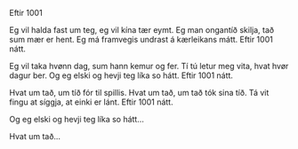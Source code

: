 Eftir 1001

Eg vil halda fast um teg, eg vil kína tær eymt.
Eg man ongantíð skilja, tað sum mær er hent.
Eg má framvegis undrast á kærleikans mátt.
Eftir 1001 nátt.

Eg vil taka hvønn dag, sum hann kemur og fer.
Tí tú letur meg vita, hvat hvør dagur ber.
Og eg elski og hevji teg líka so hátt.
Eftir 1001 nátt.

Hvat um tað, um tíð fór til spillis.
Hvat um tað, um tað tók sina tíð.
Tá vit fingu at síggja, at einki er lánt.
Eftir 1001 nátt.

Og eg elski og hevji teg líka so hátt...

Hvat um tað...
